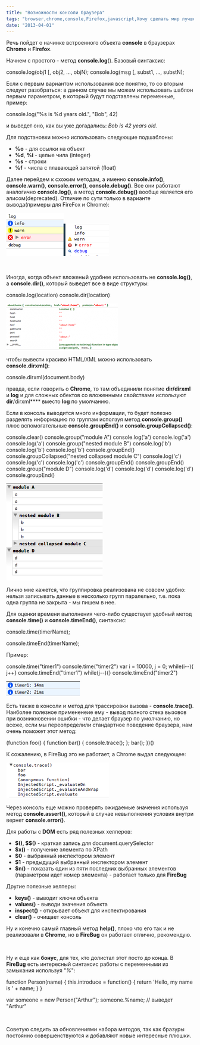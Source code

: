 ```yaml
---
title: "Возможности консоли браузера"
tags: "browser,chrome,console,Firefox,javascript,Хочу сделать мир лучше"
date: "2013-04-01"
---
```


Речь пойдет о начинке встроенного объекта **console** в браузерах **Chrome** и **Firefox**.

Начнем с простого - метод **console.log**(). Базовый синтаксис:

console.log(obj1 \[, obj2, ..., objN);
console.log(msg \[, subst1, ..., substN);

Если с первым вариантом использования все понятно, то со вторым следует разобраться: в данном случае мы можем использовать шаблон первым параметром, в который будут подставлены переменные, пример:

console.log("%s is %d years old.", "Bob", 42)

и выведет оно, как вы уже догадались: _Bob is 42 years old._

Для подстановки можно использовать следующие подшаблоны:

- **%o** - для ссылки на объект
- **%d**, **%i** - целые чила (integer)
- **%s** - строки
- **%f** - числа с плавающей запятой (float)

Далее перейдем к схожим методам, а именно **console.info()**, **console.warn()**, **console.error()**, **console.debug()**. Все они работают аналогично **console.log()**, а метод **console.debug()** вообще является его алисом(deprecated). Отличие по сути только в варианте вывода(примеры для FireFox и Chrome):

![](images/consol_output.png "consol_output")![](images/console_output_chrome.png "console_output_chrome")

 

Иногда, когда объект вложеный удобнее использовать не **console.log()**, а **console.dir()**, который выведет все в виде структуры:

console.log(location)
console.dir(location)

![](images/console_dir-300x125.png "console_dir")

чтобы вывести красиво HTML/XML можно использовать **console.dirxml()**:

console.dirxml(document.body)

правда, если говорить о **Chrome**, то там объединили понятие **dir/dirxml** и **log** и для сложных обектов со вложенными свойствами используют **dir**/dirxml**** вместо **log** по умолчанию.

Если в консоль выводится много информации, то будет полезно разделять информацию по группам исползуя метод **console.group()** плюс вспомогательные **console.groupEnd()** и **console.groupCollapsed()**:

console.clear()
console.group("module A")
console.log('a')
console.log('a')
console.log('a')
console.group("nested module B")
console.log('b')
console.log('b')
console.log('b')
console.groupEnd()
console.groupCollapsed("nested collapsed module C")
console.log('c')
console.log('c')
console.log('c')
console.groupEnd()
console.groupEnd()
console.group("module D")
console.log('d')
console.log('d')
console.log('d')
console.groupEnd()

![](images/console_groups.png "console_groups")

Лично мне кажется, что группировка реализована не совсем удобно: нельзя записывать данные в несколько групп паралельно, т.е. пока одна группа не закрыта - мы пишем в нее.

Для оценки времени выполнения чего-либо существует удобный метод **console.time()** и **console.timeEnd()**, синтаксис:

console.time(timerName);

console.timeEnd(timerName);

Пример:

console.time("timer1")
console.time("timer2")
var i = 10000, j = 0;
while(i--){ j++}
console.timeEnd("timer1")
while(j--){}
console.timeEnd("timer2")

![](images/console_time.png "console_time")

Есть также в консоли и метод для трассировки вызова - **console.trace()**. Наиболее полезное примененеие ему - вывод полного стека вызовов при возникновении ошибки - что делает браузер по умолчанию, но всеже, если мы переопределили стандартное поведение браузера, нам очень поможет этот метод:

(function foo() {
  function bar() { console.trace(); };
  bar();
})()

К сожалению, в FireBug это не работает, а Chrome выдал следующее:

![](images/console_trace.png "console_trace")

Через консоль еще можно проверять ожидаемые значения используя метод **console.assert()**, который в случае невыполнения условия внутри вернет **console.error()**.

Для работы с **DOM** есть ряд полезных хелперов:

- **$(), $$()** - краткая запись для document.querySelector
- **$x()** - получение элемента по XPath
- **$0** - выбранный инспектором элемент
- **$1** - предыдущий выбранный инспектором элемент
- **$n()** - показать один из пяти последних выбранных элементов (параметром идет номер элемента) - работает только для **FireBug**

Другие полезные хелперы:

- **keys()** - выводит ключи объекта
- **values()** - выводи значения объекта
- **inspect()** - открывает объект для инспектирования
- **clear()** - очищает консоль

Ну и конечно самый главный метод **help()**, плохо что его так и не реализовали в **Chrome**, но в **FireBug** он работает отлично, рекомендую.

 

Ну и еще как **бонус**, для тех, кто долистал этот посто до конца. В **FireBug** есть интересный синтаксис работы с переменными из замыкания используя "_%_":

function Person(name)
{
    this.introduce = function()
    {
        return 'Hello, my name is ' + name;
    }
}

var someone = new Person("Arthur");
someone.%name; // выведет "Arthur"

 

Советую следить за обновлениями набора методов, так как бразуры постоянно совершенствуются и добавляют новые интересные плюшки.
